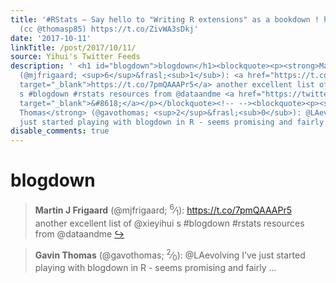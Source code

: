 ```yaml
---
title: '#RStats — Say hello to "Writing R extensions" as a bookdown ! https://t.co/BgW9dU4sjJ
  (cc @thomasp85) https://t.co/ZivWA3sDkj'
date: '2017-10-11'
linkTitle: /post/2017/10/11/
source: Yihui's Twitter Feeds
description: ' <h1 id="blogdown">blogdown</h1><blockquote><p><strong>Martin J Frigaard</strong>
  (@mjfrigaard; <sup>6</sup>&frasl;<sub>1</sub>): <a href="https://t.co/7pmQAAAPr5"
  target="_blank">https://t.co/7pmQAAAPr5</a> another excellent list of @xieyihui
  s #blogdown #rstats resources from @dataandme <a href="https://twitter.com/xieyihui/status/917615986424954880"
  target="_blank">&#8618;</a></p></blockquote><!-- --><blockquote><p><strong>Gavin
  Thomas</strong> (@gavothomas; <sup>2</sup>&frasl;<sub>0</sub>): @LAevolving I&rsquo;ve
  just started playing with blogdown in R - seems promising and fairly ...'
disable_comments: true
---
```

 <h1 id="blogdown">blogdown</h1><blockquote><p><strong>Martin J Frigaard</strong> (@mjfrigaard; <sup>6</sup>&frasl;<sub>1</sub>): <a href="https://t.co/7pmQAAAPr5" target="_blank">https://t.co/7pmQAAAPr5</a> another excellent list of @xieyihui s #blogdown #rstats resources from @dataandme <a href="https://twitter.com/xieyihui/status/917615986424954880" target="_blank">&#8618;</a></p></blockquote><!-- --><blockquote><p><strong>Gavin Thomas</strong> (@gavothomas; <sup>2</sup>&frasl;<sub>0</sub>): @LAevolving I&rsquo;ve just started playing with blogdown in R - seems promising and fairly ...